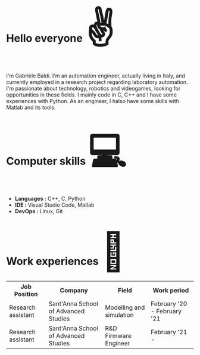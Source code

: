 <h1>Hello everyone <span style='font-size:100px;'>&#9996;</span></h1>

I'm Gabriele Baldi. I'm an automation engineer, actually living in Italy, and currently employed in a research project regarding laboratory automation. 
I'm passionate about technology, robotics and videogames, looking for opportunities in these fields. 
I mainly code in C, C++ and I have some experiences with Python. As an engineer, I halso have some skills with Matlab and its tools.

<h1>Computer skills <span style='font-size:100px;'>&#128187;</span></h1>
<ul>
  <li><b>Languages :</b>  C++, C, Python </li>
  <li><b>IDE :</b> Visual Studio Code, Matlab</li>
  <li><b>DevOps :</b> Linux, Git</li>
</ul>

<h1>Work experiences <span style='font-size:100px;'>&#128084;</span></h1>

<table>
  <tr>
    <th>Job Position</th>
    <th>Company</th>
    <th>Field</th>
    <th>Work period</th>
  </tr>
  <tr>
    <td>Research assistant</td>
    <td>Sant'Anna School of Advanced Studies</td>
    <td>Modelling and simulation</td>
    <td>February '20 - February '21</td>
  </tr>
  <tr>
    <td>Research assistant</td>
    <td>Sant'Anna School of Advanced Studies</td>
    <td>R&D Firmware Engineer</td>
    <td>February '21 - </td>
  </tr>
</table>

